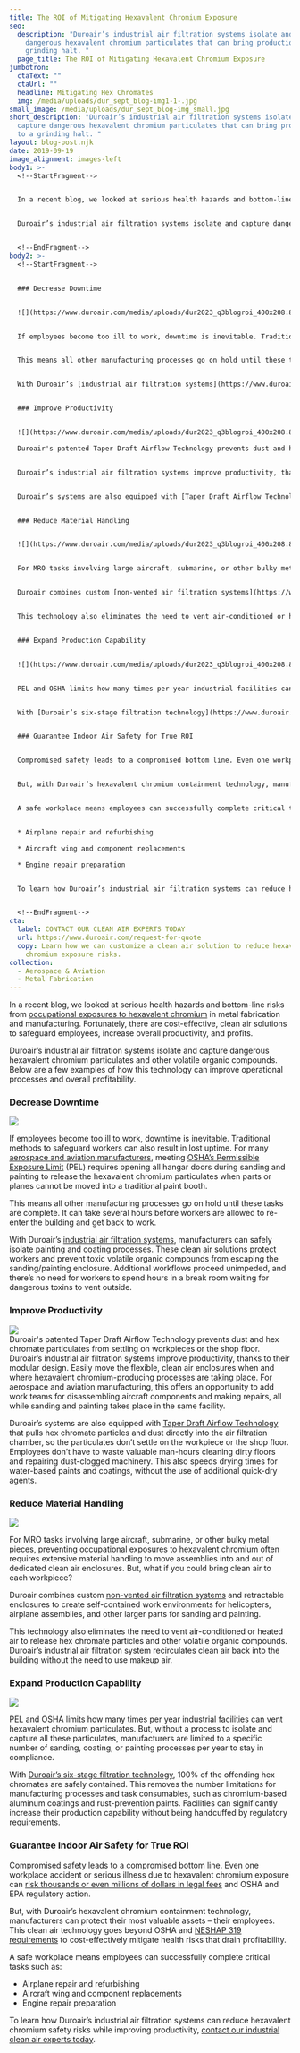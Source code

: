 ```yaml
---
title: The ROI of Mitigating Hexavalent Chromium Exposure
seo:
  description: "Duroair’s industrial air filtration systems isolate and capture
    dangerous hexavalent chromium particulates that can bring production to a
    grinding halt. "
  page_title: The ROI of Mitigating Hexavalent Chromium Exposure
jumbotron:
  ctaText: ""
  ctaUrl: ""
  headline: Mitigating Hex Chromates
  img: /media/uploads/dur_sept_blog-img1-1-.jpg
small_image: /media/uploads/dur_sept_blog-img_small.jpg
short_description: "Duroair’s industrial air filtration systems isolate and
  capture dangerous hexavalent chromium particulates that can bring production
  to a grinding halt. "
layout: blog-post.njk
date: 2019-09-19
image_alignment: images-left
body1: >-
  <!--StartFragment-->


  In a recent blog, we looked at serious health hazards and bottom-line risks from [occupational exposures to hexavalent chromium](https://www.duroair.com/blog/mitigate-the-manufacturing-risks-from-hexavalent-chromium-exposure) in metal fabrication and manufacturing. Fortunately, there are cost-effective, clean air solutions to safeguard employees, increase overall productivity, and profits.


  Duroair’s industrial air filtration systems isolate and capture dangerous hexavalent chromium particulates and other volatile organic compounds. Below are a few examples of how this technology can improve operational processes and overall profitability.


  <!--EndFragment-->
body2: >-
  <!--StartFragment-->


  ### Decrease Downtime


  ![](https://www.duroair.com/media/uploads/dur2023_q3blogroi_400x208.87-planepainting.png)


  If employees become too ill to work, downtime is inevitable. Traditional methods to safeguard workers can also result in lost uptime. For many [aerospace and aviation manufacturers](https://www.duroair.com/industries/aerospace-aviation), meeting [OSHA’s Permissible Exposure Limit](https://www.donaldson.com/en-us/industrial-dust-fume-mist/technical-articles/hexavalent-chromium/) (PEL) requires opening all hangar doors during sanding and painting to release the hexavalent chromium particulates when parts or planes cannot be moved into a traditional paint booth.


  This means all other manufacturing processes go on hold until these tasks are complete. It can take several hours before workers are allowed to re-enter the building and get back to work.


  With Duroair’s [industrial air filtration systems](https://www.duroair.com/solutions), manufacturers can safely isolate painting and coating processes. These clean air solutions protect workers and prevent toxic volatile organic compounds from escaping the sanding/painting enclosure. Additional workflows proceed unimpeded, and there’s no need for workers to spend hours in a break room waiting for dangerous toxins to vent outside.


  ### Improve Productivity


  ![](https://www.duroair.com/media/uploads/dur2023_q3blogroi_400x208.87-swish.png)\

  Duroair's patented Taper Draft Airflow Technology prevents dust and hex chromate particulates from settling on workpieces or the shop floor.


  Duroair’s industrial air filtration systems improve productivity, thanks to their modular design. Easily move the flexible, clean air enclosures when and where hexavalent chromium-producing processes are taking place. For aerospace and aviation manufacturing, this offers an opportunity to add work teams for disassembling aircraft components and making repairs, all while sanding and painting takes place in the same facility.


  Duroair’s systems are also equipped with [Taper Draft Airflow Technology](https://www.duroair.com/products/taper-draft-airflow-technology) that pulls hex chromate particles and dust directly into the air filtration chamber, so the particulates don’t settle on the workpiece or the shop floor. Employees don’t have to waste valuable man-hours cleaning dirty floors and repairing dust-clogged machinery. This also speeds drying times for water-based paints and coatings, without the use of additional quick-dry agents.


  ### Reduce Material Handling


  ![](https://www.duroair.com/media/uploads/dur2023_q3blogroi_400x208.87-bulkypart.png)


  For MRO tasks involving large aircraft, submarine, or other bulky metal pieces, preventing occupational exposures to hexavalent chromium often requires extensive material handling to move assemblies into and out of dedicated clean air enclosures. But, what if you could bring clean air to each workpiece?


  Duroair combines custom [non-vented air filtration systems](https://www.duroair.com/products/duropure) and retractable enclosures to create self-contained work environments for helicopters, airplane assemblies, and other larger parts for sanding and painting.


  This technology also eliminates the need to vent air-conditioned or heated air to release hex chromate particles and other volatile organic compounds. Duroair’s industrial air filtration system recirculates clean air back into the building without the need to use makeup air.


  ### Expand Production Capability


  ![](https://www.duroair.com/media/uploads/dur2023_q3blogroi_400x208.87-videothumbnail.png)


  PEL and OSHA limits how many times per year industrial facilities can vent hexavalent chromium particulates. But, without a process to isolate and capture all these particulates, manufacturers are limited to a specific number of sanding, coating, or painting processes per year to stay in compliance.


  With [Duroair’s six-stage filtration technology](https://www.duroair.com/resources/videos/eliminate-air-contaminants-from-industrial-processes-with-duropure), 100% of the offending hex chromates are safely contained. This removes the number limitations for manufacturing processes and task consumables, such as chromium-based aluminum coatings and rust-prevention paints. Facilities can significantly increase their production capability without being handcuffed by regulatory requirements.


  ### Guarantee Indoor Air Safety for True ROI


  Compromised safety leads to a compromised bottom line. Even one workplace accident or serious illness due to hexavalent chromium exposure can [risk thousands or even millions of dollars in legal fees](https://www.osha.gov/dcsp/products/topics/businesscase/costs.html) and OSHA and EPA regulatory action.


  But, with Duroair’s hexavalent chromium containment technology, manufacturers can protect their most valuable assets – their employees. This clean air technology goes beyond OSHA and [NESHAP 319 requirements](https://www.epa.gov/sites/production/files/2015-11/documents/summary_of_implementation_requirements_2001.pdf) to cost-effectively mitigate health risks that drain profitability.


  A safe workplace means employees can successfully complete critical tasks such as:


  * Airplane repair and refurbishing

  * Aircraft wing and component replacements

  * Engine repair preparation


  To learn how Duroair’s industrial air filtration systems can reduce hexavalent chromium safety risks while improving productivity, [contact our industrial clean air experts today](https://www.duroair.com/request-for-quote/).


  <!--EndFragment-->
cta:
  label: CONTACT OUR CLEAN AIR EXPERTS TODAY
  url: https://www.duroair.com/request-for-quote
  copy: Learn how we can customize a clean air solution to reduce hexavalent
    chromium exposure risks.
collection:
  - Aerospace & Aviation
  - Metal Fabrication
---
```

In a recent blog, we looked at serious health hazards and bottom-line risks from [occupational exposures to hexavalent chromium](https://www.duroair.com/blog/mitigate-the-manufacturing-risks-from-hexavalent-chromium-exposure) in metal fabrication and manufacturing. Fortunately, there are cost-effective, clean air solutions to safeguard employees, increase overall productivity, and profits.

Duroair’s industrial air filtration systems isolate and capture dangerous hexavalent chromium particulates and other volatile organic compounds. Below are a few examples of how this technology can improve operational processes and overall profitability.

### Decrease Downtime

![](/media/uploads/dur2023_q3blogroi_400x208.87-planepainting.png)

If employees become too ill to work, downtime is inevitable. Traditional methods to safeguard workers can also result in lost uptime. For many [aerospace and aviation manufacturers](https://www.duroair.com/industries/aerospace-aviation), meeting [OSHA’s Permissible Exposure Limit](https://www.donaldson.com/en-us/industrial-dust-fume-mist/technical-articles/hexavalent-chromium/) (PEL) requires opening all hangar doors during sanding and painting to release the hexavalent chromium particulates when parts or planes cannot be moved into a traditional paint booth.

This means all other manufacturing processes go on hold until these tasks are complete. It can take several hours before workers are allowed to re-enter the building and get back to work.

With Duroair’s [industrial air filtration systems](https://www.duroair.com/solutions), manufacturers can safely isolate painting and coating processes. These clean air solutions protect workers and prevent toxic volatile organic compounds from escaping the sanding/painting enclosure. Additional workflows proceed unimpeded, and there’s no need for workers to spend hours in a break room waiting for dangerous toxins to vent outside.

### Improve Productivity
<div class="media">
<img src="/media/uploads/dur2023_q3blogroi_400x208.87-swish.png"  /><br>
Duroair's patented Taper Draft Airflow Technology prevents dust and hex chromate particulates from settling on workpieces or the shop floor.
</div>
Duroair’s industrial air filtration systems improve productivity, thanks to their modular design. Easily move the flexible, clean air enclosures when and where hexavalent chromium-producing processes are taking place. For aerospace and aviation manufacturing, this offers an opportunity to add work teams for disassembling aircraft components and making repairs, all while sanding and painting takes place in the same facility.

Duroair’s systems are also equipped with [Taper Draft Airflow Technology](https://www.duroair.com/products/taper-draft-airflow-technology) that pulls hex chromate particles and dust directly into the air filtration chamber, so the particulates don’t settle on the workpiece or the shop floor. Employees don’t have to waste valuable man-hours cleaning dirty floors and repairing dust-clogged machinery. This also speeds drying times for water-based paints and coatings, without the use of additional quick-dry agents. 

### Reduce Material Handling

![](/media/uploads/dur2023_q3blogroi_400x208.87-bulkypart.png)

For MRO tasks involving large aircraft, submarine, or other bulky metal pieces, preventing occupational exposures to hexavalent chromium often requires extensive material handling to move assemblies into and out of dedicated clean air enclosures. But, what if you could bring clean air to each workpiece?

Duroair combines custom [non-vented air filtration systems](https://www.duroair.com/products/duropure) and retractable enclosures to create self-contained work environments for helicopters, airplane assemblies, and other larger parts for sanding and painting.

This technology also eliminates the need to vent air-conditioned or heated air to release hex chromate particles and other volatile organic compounds. Duroair’s industrial air filtration system recirculates clean air back into the building without the need to use makeup air.

### Expand Production Capability

![](/media/uploads/dur2023_q3blogroi_400x208.87-videothumbnail.png)

PEL and OSHA limits how many times per year industrial facilities can vent hexavalent chromium particulates. But, without a process to isolate and capture all these particulates, manufacturers are limited to a specific number of sanding, coating, or painting processes per year to stay in compliance.

With [Duroair’s six-stage filtration technology](https://www.duroair.com/resources/videos/eliminate-air-contaminants-from-industrial-processes-with-duropure), 100% of the offending hex chromates are safely contained. This removes the number limitations for manufacturing processes and task consumables, such as chromium-based aluminum coatings and rust-prevention paints. Facilities can significantly increase their production capability without being handcuffed by regulatory requirements.

### Guarantee Indoor Air Safety for True ROI

Compromised safety leads to a compromised bottom line. Even one workplace accident or serious illness due to hexavalent chromium exposure can [risk thousands or even millions of dollars in legal fees](https://www.osha.gov/dcsp/products/topics/businesscase/costs.html) and OSHA and EPA regulatory action. 

But, with Duroair’s hexavalent chromium containment technology, manufacturers can protect their most valuable assets – their employees. This clean air technology goes beyond OSHA and [NESHAP 319 requirements](https://www.epa.gov/sites/production/files/2015-11/documents/summary_of_implementation_requirements_2001.pdf) to cost-effectively mitigate health risks that drain profitability.

A safe workplace means employees can successfully complete critical tasks such as:

* Airplane repair and refurbishing
* Aircraft wing and component replacements
* Engine repair preparation

To learn how Duroair’s industrial air filtration systems can reduce hexavalent chromium safety risks while improving productivity, [contact our industrial clean air experts today](https://www.duroair.com/request-for-quote/).